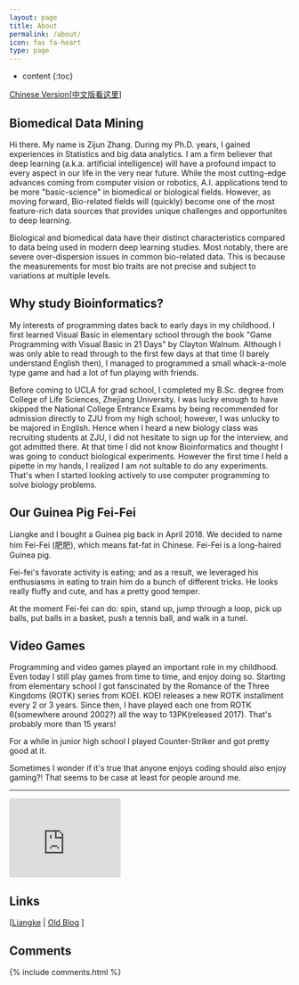 ```yaml
---
layout: page
title: About
permalink: /about/
icon: fas fa-heart
type: page
---
```


* content
{:toc}
<div>
<a href="#">Chinese Version[中文版看这里]</a>
</div>

## Biomedical Data Mining

Hi there. My name is Zijun Zhang. During my Ph.D. years, I gained experiences in Statistics and big data analytics. I am a firm 
believer that deep learning (a.k.a. artificial intelligence) will have a profound impact to every aspect in our life in the very near
future. While the most cutting-edge advances coming from computer vision or robotics, A.I. applications tend to be more 
"basic-science" in biomedical or biological fields. However, as moving forward, Bio-related fields will (quickly) become one of the 
most feature-rich data sources that provides unique challenges and opportunites to deep learning.

Biological and biomedical data have their distinct characteristics compared to data being used in modern deep learning studies. Most 
notably, there are severe over-dispersion issues in common bio-related data. This is because the measurements for most bio traits are 
not precise and subject to variations at multiple levels. 

## Why study Bioinformatics?

My interests of programming dates back to early days in my childhood. I first learned Visual Basic in elementary school through the
book "Game Programming with Visual Basic in 21 Days" by Clayton Walnum. Although I was only able to read through to the first few days
at that time (I barely understand English then), I managed to programmed a small whack-a-mole type game and had a lot of fun playing with friends.

Before coming to UCLA for grad school, I completed my B.Sc. degree from College of Life Sciences, Zhejiang University. I was lucky enough to have skipped the National College Entrance Exams by being recommended for admission directly to ZJU from my high school; however, I was
unlucky to be majored in English. Hence when I heard a new biology class was recruiting students at ZJU, I did not
hesitate to sign up for the interview, and got admitted there. At that time I did not know Bioinformatics and thought I was going to 
conduct biological experiments. However the first time I held a pipette in my hands, I realized I am not suitable to do any 
experiments. That's when I started looking actively to use computer programming to solve biology problems.


## Our Guinea Pig Fei-Fei
Liangke and I bought a Guinea pig back in April 2018. We decided to name him
Fei-Fei (肥肥), which means fat-fat in Chinese. Fei-Fei is a long-haired Guinea pig.

Fei-fei's favorate activity is eating; and as a result, we leveraged his enthusiasms in eating to train
him do a bunch of different tricks. He looks really fluffy and cute, and has a pretty good temper.

At the moment Fei-fei can do: spin, stand up, jump through a loop, pick up balls, put balls in a basket, push a tennis ball, and walk in a tunel.


## Video Games
Programming and video games played an important role in my childhood. Even today I still play games from time to time, and 
enjoy doing so. Starting from elementary school I got fanscinated by the Romance of the Three Kingdoms (ROTK) series from KOEI. 
KOEI releases a new ROTK installment every 2 or 3 years. Since then, I have played each one from ROTK 6(somewhere around 2002?) all the way to 13PK(released 2017). That's probably more than 15 years!

For a while in junior high school I played Counter-Striker and got pretty good at it.

Sometimes I wonder if it's true that anyone enjoys coding should also enjoy gaming?! That seems to be case at least for people around me.

<hr />

<iframe src="https://githubbadge.appspot.com/zj-zhang?s=1" style="border: 0;height: 142px;width: 200px;overflow: hidden;" frameBorder="0"></iframe>

## Links

[[Liangke](http://gouliangke.github.io) \| [Old Blog](https://zzjandglk.wordpress.com/)
]

## Comments

{% include comments.html %}
